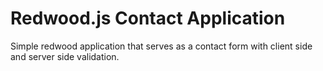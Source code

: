 # Redwood.js Contact Application

Simple redwood application that serves as a contact form with client side and server side validation.